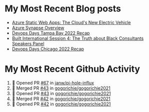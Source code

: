 # My Most Recent Blog posts
<!-- BLOG-POST-LIST:START -->
- [Azure Static Web Apps: The Cloud&#39;s New Electric Vehicle](https://www.gogorichie.com/blog/microsoft/azurespringcleaning2023/)
- [Azure Synapse Overview](https://www.gogorichie.com/blog/microsoft/azure-synapse-overview/)
- [Devops Days Tampa Bay 2022 Recap](https://www.gogorichie.com/blog/devopsdaystampabay2022recap/)
- [Built International Session 4: The Truth about Black Consultants Speakers Panel](https://www.gogorichie.com/blog/built-speakers-panel-appearance/)
- [Devops Days Chicago 2022 Recap](https://www.gogorichie.com/blog/devopsdayschicago2022recap/)
<!-- BLOG-POST-LIST:END -->


# My Most Recent Github Activity
<!--START_SECTION:activity-->
1. 💪 Opened PR [#67](https://github.com/janw/pi-hole-influx/pull/67) in [janw/pi-hole-influx](https://github.com/janw/pi-hole-influx)
2. 🎉 Merged PR [#43](https://github.com/gogorichie/gogorichie2021/pull/43) in [gogorichie/gogorichie2021](https://github.com/gogorichie/gogorichie2021)
3. 💪 Opened PR [#43](https://github.com/gogorichie/gogorichie2021/pull/43) in [gogorichie/gogorichie2021](https://github.com/gogorichie/gogorichie2021)
4. 🎉 Merged PR [#42](https://github.com/gogorichie/gogorichie2021/pull/42) in [gogorichie/gogorichie2021](https://github.com/gogorichie/gogorichie2021)
5. 💪 Opened PR [#42](https://github.com/gogorichie/gogorichie2021/pull/42) in [gogorichie/gogorichie2021](https://github.com/gogorichie/gogorichie2021)
<!--END_SECTION:activity-->

